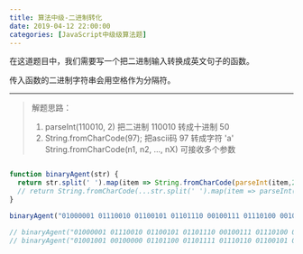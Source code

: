 ```yaml
---
title: 算法中级-二进制转化
date: 2019-04-12 22:00:00
categories: [JavaScript中级级算法题]
---
```


在这道题目中，我们需要写一个把二进制输入转换成英文句子的函数。

传入函数的二进制字符串会用空格作为分隔符。

---

> 解题思路：
> 1. parseInt(110010, 2)  把二进制 110010 转成十进制 50
> 2. String.fromCharCode(97);  把ascii码 97 转成字符 'a'
> String.fromCharCode(n1, n2, ..., nX) 可接收多个参数
```js

function binaryAgent(str) {
  return str.split(' ').map(item => String.fromCharCode(parseInt(item,2))).join('');
  // return String.fromCharCode(...str.split(' ').map(item => parseInt(item,2)));
}

binaryAgent("01000001 01110010 01100101 01101110 00100111 01110100 00100000 01100010 01101111 01101110 01100110 01101001 01110010 01100101 01110011 00100000 01100110 01110101 01101110 00100001 00111111");

// binaryAgent("01000001 01110010 01100101 01101110 00100111 01110100 00100000 01100010 01101111 01101110 01100110 01101001 01110010 01100101 01110011 00100000 01100110 01110101 01101110 00100001 00111111")应该返回 "Aren't bonfires fun!?"。
// binaryAgent("01001001 00100000 01101100 01101111 01110110 01100101 00100000 01000110 01110010 01100101 01100101 01000011 01101111 01100100 01100101 01000011 01100001 01101101 01110000 00100001")应该返回 "I love FreeCodeCamp!"。

```